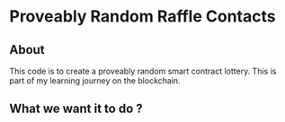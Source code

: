 # Proveably Random Raffle Contacts

## About

This code is to create a proveably random smart contract lottery.
This is part of my learning journey on the blockchain.

## What we want it to do ?